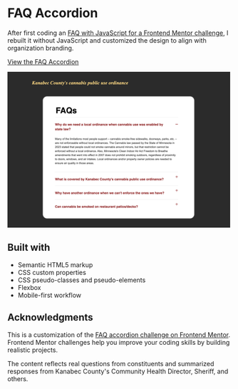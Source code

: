 # FAQ Accordion
After first coding an [FAQ with JavaScript for a Frontend Mentor challenge](https://github.com/alison-ah/faq-accordion-main), I rebuilt it without JavaScript and customized the design to align with organization branding.

[View the FAQ Accordion](https://alison-ah.github.io/faq-accordion-portfolio/)
<br>

<img src="img/accordion.png" alt="preview image of FAQ Accordion">

## Built with
- Semantic HTML5 markup
- CSS custom properties
- CSS pseudo-classes and pseudo-elements
- Flexbox
- Mobile-first workflow

## Acknowledgments
This is a customization of the [FAQ accordion challenge on Frontend Mentor](https://www.frontendmentor.io/challenges/faq-accordion-wyfFdeBwBz). Frontend Mentor challenges help you improve your coding skills by building realistic projects.

The content reflects real questions from constituents and summarized responses from Kanabec County's Community Health Director, Sheriff, and others.